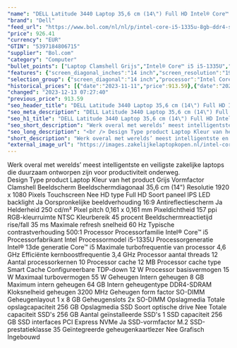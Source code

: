 ```yaml
---
"name": "DELL Latitude 3440 Laptop 35,6 cm (14\") Full HD Intel® Core™ i5 i5-1335U 8 GB DDR4-SDRAM 256 GB SSD Wi-Fi 6E (802.11ax) Windows 11 Pro Grijs"
"brand": "Dell"
"feed_url": "https://www.bol.com/nl/nl/p/intel-core-i5-1335u-8gb-ddr4-sdram-256gb-ssd-35-6-cm-full-hd-1920-x-1080-ips-intel-iris-xe-graphics-lan-wlan-webcam-windows-11-pro/9300000148435283"
"price": 926.41
"currency": "EUR"
"GTIN": "5397184806715"
"supplier": "Bol.com"
"category": "Computer"
"bullet_points": ["Laptop Clamshell Grijs","Intel® Core™ i5 i5-1335U","35,6 cm (14\") Full HD 1920 x 1080 Pixels IPS LED backlight 16:9","8 GB DDR4-SDRAM 3200 MHz 1 x 8 GB","256 GB SSD","Intel Iris Xe Graphics","Wi-Fi 6E (802.11ax) Ethernet LAN 10,100,1000 Mbit/s Bluetooth","Lithium-Ion (Li-Ion) 54 Wh 65 W","Windows 11 Pro 64-bit"]
"features": {"screen_diagonal_inches":"14 inch","screen_resolution":"1920 x 1080 Pixels","processor_family":"Intel® Core™ i5","memory_size":"8 GB","memory_type":"DDR4-SDRAM","total_storage_space":"256 GB","operating_system":"Windows","battery_capacity":"54 Wh","width":"322,2 mm","depth":"219,4 mm","weight":"1,54 kg","graphics_card":"Intel Iris Xe Graphics"}
"selection_group": {"screen_diagonal":"14 inch","processor":"Intel Core i5","changed_price_past_3_days":true,"product_family":"Latitude"}
"historical_prices": [{"date":"2023-11-11","price":913.59},{"date":"2023-12-13","price":926.41}]
"changed": "2023-12-13 07:27:40"
"previous_price": 913.59
"seo_header_title": "DELL Latitude 3440 Laptop 35,6 cm (14\") Full HD Intel® Core™ i5 i5-1335U 8 GB DDR4-SDRAM 256 GB SSD Wi-Fi 6E (802.11ax) Windows 11 Pro Grijs"
"seo_meta_description": "DELL Latitude 3440 Laptop 35,6 cm (14\") Full HD Intel® Core™ i5 i5-1335U 8 GB DDR4-SDRAM 256 GB SSD Wi-Fi 6E (802.11ax) Windows 11 Pro Grijs"
"seo_h1_title": "DELL Latitude 3440 Laptop 35,6 cm (14\") Full HD Intel® Core™ i5 i5-1335U 8 GB DDR4-SDRAM 256 GB SSD Wi-Fi 6E (802.11ax) Windows 11 Pro Grijs"
"seo_short_description": "Werk overal met werelds’ meest intelligentste en veiligste zakelijke laptops die duurzaam ontworpen zijn voor productiviteit onderweg."
"seo_long_description": "<br /> Design Type product Laptop Kleur van het product Grijs Vormfactor Clamshell Beeldscherm Beeldschermdiagonaal 35,6 cm (14\") Resolutie 1920 x 1080 Pixels Touchscreen Nee HD type Full HD Soort paneel IPS LED backlight Ja Oorspronkelijke beeldverhouding 16:9 Antireflectiescherm Ja Helderheid 250 cd/m² Pixel pitch 0,161 x 0,161 mm Pixeldichtheid 157 ppi RGB-kleurruimte NTSC Kleurbereik 45 procent Beeldschermreactietijd rise/fall 35 ms Maximale refresh snelheid 60 Hz Typische contrastverhouding 500:1 Processor Processorfamilie Intel® Core™ i5 Processorfabrikant Intel Processormodel i5-1335U Processorgeneratie Intel® 13de generatie Core™ i5 Maximale turbofrequentie van processor 4,6 GHz Efficiënte kernboostfrequentie 3,4 GHz Processor aantal threads 12 Aantal processorkernen 10 Processor cache 12 MB Processor cache type Smart Cache Configureerbare TDP-down 12 W Processor basisvermogen 15 W Maximaal turbovermogen 55 W Geheugen Intern geheugen 8 GB Maximum intern geheugen 64 GB Intern geheugentype DDR4-SDRAM Kloksnelheid geheugen 3200 MHz Geheugen form factor SO-DIMM Geheugenlayout 1 x 8 GB Geheugenslots 2x SO-DIMM Opslagmedia Totale opslagcapaciteit 256 GB Opslagmedia SSD Soort optische drive Nee Totale capaciteit SSD's 256 GB Aantal geïnstalleerde SSD's 1 SSD capaciteit 256 GB SSD interfaces PCI Express NVMe Ja SSD-vormfactor M. 2 SSD-prestatieklasse 35 Geïntegreerde geheugenkaartlezer Nee Grafisch Ingebouwd"
"short_description": "Werk overal met werelds’ meest intelligentste en veiligste zakelijke laptops die duurzaam ontworpen zijn voor productiviteit onderweg. Design Type product Laptop Kleur van het product Grijs Vormfactor Clamshell Beeldscherm Beeldschermdiagonaal 35,6 cm (14\") Resolutie 1920 x 1080 Pixels Touchscreen Nee HD type Full HD Soort paneel IPS LED backlight Ja Oorspronkelijke beeldverhouding 16:9 Antireflectiescherm Ja Helderheid 250 cd/m² Pixel pitch 0,161 x 0,161 mm Pixeldichtheid 157 ppi RGB-kleurruimte NTSC Kleurbereik 45 procent Beeldschermreactietijd rise/fall 35 ms Maximale refresh snelheid 60 Hz Typische contrastverhouding 500:1 Processor Processorfamilie Intel® Core™ i5 Processorfabrikant Intel Processormodel i5-1335U Processorgeneratie Intel® 13de generatie Core™ i5 Maximale turbofrequentie van processor 4,6 GHz Efficiënte kernboostfrequentie 3,4 GHz Processor aantal threads 12 Aantal processorkernen 10 Processor cache 12 MB Processor cache type Smart Cache Configureerbare TDP-down 12 W Processor basisvermogen 15 W Maximaal turbovermogen 55 W Geheugen Intern geheugen 8 GB Maximum intern geheugen 64 GB Intern geheugentype DDR4-SDRAM Kloksnelheid geheugen 3200 MHz Geheugen form factor SO-DIMM Geheugenlayout 1 x 8 GB Geheugenslots 2x SO-DIMM Opslagmedia Totale opslagcapaciteit 256 GB Opslagmedia SSD Soort optische drive Nee Totale capaciteit SSD's 256 GB Aantal geïnstalleerde SSD's 1 SSD capaciteit 256 GB SSD interfaces PCI Express NVMe Ja SSD-vormfactor M.2 SSD-prestatieklasse 35 Geïntegreerde geheugenkaartlezer Nee Grafisch Ingebouwd"
"external_image_url": "https://images.zakelijkelaptopkopen.nl/intel-core-i5-1335u-8gb-ddr4-sdram-256gb-ssd-35-6-cm-full-hd-1920-x-1080-ips-intel-iris-xe-graphics-lan-wlan-webcam-windows-11-pro.webp"
---
```


Werk overal met werelds’ meest intelligentste en veiligste zakelijke laptops die duurzaam ontworpen zijn voor productiviteit onderweg. <br /> Design Type product Laptop Kleur van het product Grijs Vormfactor Clamshell Beeldscherm Beeldschermdiagonaal 35,6 cm (14") Resolutie 1920 x 1080 Pixels Touchscreen Nee HD type Full HD Soort paneel IPS LED backlight Ja Oorspronkelijke beeldverhouding 16:9 Antireflectiescherm Ja Helderheid 250 cd/m² Pixel pitch 0,161 x 0,161 mm Pixeldichtheid 157 ppi RGB-kleurruimte NTSC Kleurbereik 45 procent Beeldschermreactietijd rise/fall 35 ms Maximale refresh snelheid 60 Hz Typische contrastverhouding 500:1 Processor Processorfamilie Intel® Core™ i5 Processorfabrikant Intel Processormodel i5-1335U Processorgeneratie Intel® 13de generatie Core™ i5 Maximale turbofrequentie van processor 4,6 GHz Efficiënte kernboostfrequentie 3,4 GHz Processor aantal threads 12 Aantal processorkernen 10 Processor cache 12 MB Processor cache type Smart Cache Configureerbare TDP-down 12 W Processor basisvermogen 15 W Maximaal turbovermogen 55 W Geheugen Intern geheugen 8 GB Maximum intern geheugen 64 GB Intern geheugentype DDR4-SDRAM Kloksnelheid geheugen 3200 MHz Geheugen form factor SO-DIMM Geheugenlayout 1 x 8 GB Geheugenslots 2x SO-DIMM Opslagmedia Totale opslagcapaciteit 256 GB Opslagmedia SSD Soort optische drive Nee Totale capaciteit SSD's 256 GB Aantal geïnstalleerde SSD's 1 SSD capaciteit 256 GB SSD interfaces PCI Express NVMe Ja SSD-vormfactor M.2 SSD-prestatieklasse 35 Geïntegreerde geheugenkaartlezer Nee Grafisch Ingebouwd